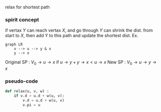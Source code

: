 relax for shortest path
### spirit concept
if vertax $Y$ can reach vertax $X$, and go through $Y$ can shrink the dist. from start to $X$, then add Y to this path and update the shortest dist.
Ex.
```mermaid 
graph LR
	v --> u --> y & x
	y --> x
```
Original SP : $V_0 \rightarrow u \rightarrow x$
if $u \rightarrow y + y \rightarrow x < u \rightarrow x$
New SP : $V_0 \rightarrow u \rightarrow y \rightarrow x$

### pseudo-code
```python
def relax(u, v, w) :
	if v.d > u.d + w(u, v):
		v.d = u.d + w(u, v)
		v.pi = u
```